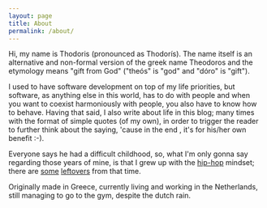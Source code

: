 ```yaml
---
layout: page
title: About
permalink: /about/
---
```


<p>Hi, my name is Thodoris (pronounced as Τhodorís). The name itself is an alternative and non-formal version of the greek name Theodoros and the etymology means "gift from God" ("theós" is "god" and "dóro" is "gift"). </p>
<p>I used to have software development on top of my life priorities, but software, as anything else in this world, has to do with people and when you want to coexist harmoniously with people, you also have to know how to behave. Having that said, I also write about life in this blog; many times with the format of simple quotes (of my own), in order to trigger the reader to further think about the saying, 'cause in the end , it's for his/her own benefit :-).</p>
<p>Everyone says he had a difficult childhood, so, what I'm only gonna say regarding those years of mine, is that I grew up with the <a href="http://www.exministries.com/truth-behind-hip-hop/">hip-hop</a> mindset; there are <a href="https://soundcloud.com/ol-aloudradio/i-am-hip-hop-ol-aloud-radio-1">some</a> <a href="https://soundcloud.com/ol-aloud-1/i-am-hip-hop-ol-aloud-radio-2">leftovers</a> from that time.</p>
<p>Originally made in Greece, currently living and working in the Netherlands, still managing to go to the gym, despite the dutch rain.</p>

